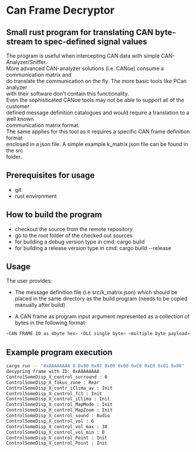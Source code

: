 # Can Frame Decryptor

## Small rust program for translating CAN byte-stream to spec-defined signal values
The program is useful when intercepting CAN data with simple CAN-Analyzer/Sniffer.  
More advanced CAN-analyzer solutions (i.e. CANoe) consume a communication matrix and  
do translate the communication on the fly. The more basic tools like PCan analyzer  
with their software don't contain this functionality.  
Even the sophisticated CANoe tools may not be able to support all of the customer  
defined message definition catalogues and would require a translation to a well known  
communication matrix format.  
The same applies for this tool as it requires a specific CAN frame definition format  
enclosed in a json file. A simple example k_matrix.json file can be found in the src  
folder.  
 
## Prerequisites for usage
- git
- rust environment

## How to build the program
- checkout the source from the remote repository
- go to the root folder of the checked out sources
- for building a debug version type in cmd: cargo build
- for building a release version type in cmd: cargo build --release

## Usage
The user provides:  
- The message definition file (i.e src/k_matrix.json) which should be placed in 
the same directory as the build program (needs to be copied manually after build)

- A CAN frame as program input argument represented as a collection of bytes in the following format:  
```sh
<CAN FRAME ID as 4byte hex> <DLC single byte> <multiple byte payload>
```

## Example program execution
```sh
cargo run -- "0xAAAAAAAA 8 0x00 0x07 0x00 0x00 0xC8 0xE0 0x01 0x00"
decypring frame with ID: 0xAAAAAAAA
ControlSomeDisp_X_control_surround : 0
ControlSomeDisp_X_fokus_zone : Rear
ControlSomeDisp_X_contr_iClima_av : Init
ControlSomeDisp_X_control_fct : Init
ControlSomeDisp_X_control_iClima : Init
ControlSomeDisp_X_control_MapMode : Init
ControlSomeDisp_X_control_MapZoom : Init
ControlSomeDisp_X_control_sound : Audio
ControlSomeDisp_X_control_vol : 6
ControlSomeDisp_X_control_vol_max : 30
ControlSomeDisp_X_control_vol_min : 0
ControlSomeDisp_X_control_Point : Init
ControlSomeDisp_X_control_Point : Init